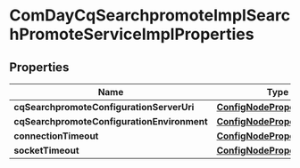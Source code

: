 
# ComDayCqSearchpromoteImplSearchPromoteServiceImplProperties

## Properties
Name | Type | Description | Notes
------------ | ------------- | ------------- | -------------
**cqSearchpromoteConfigurationServerUri** | [**ConfigNodePropertyString**](ConfigNodePropertyString.md) |  |  [optional]
**cqSearchpromoteConfigurationEnvironment** | [**ConfigNodePropertyString**](ConfigNodePropertyString.md) |  |  [optional]
**connectionTimeout** | [**ConfigNodePropertyInteger**](ConfigNodePropertyInteger.md) |  |  [optional]
**socketTimeout** | [**ConfigNodePropertyInteger**](ConfigNodePropertyInteger.md) |  |  [optional]



